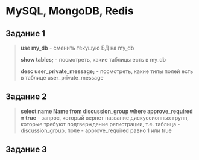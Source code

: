 # MySQL, MongoDB, Redis
## Задание 1
> **use my_db** - сменить текущую БД на my_db
> 
> **show tables;** - посмотреть, какие таблицы есть в my_db
>
> **desc user_private_message;** - посмотреть, какие типы полей есть в таблице user_private_message
## Задание 2
>**select name Name from discussion_group where approve_required = true** - запрос, который вернет название дискуссионных групп, которые требуют подтверждение регистрации, т.е. таблица - discussion_group, поле - approve_required равно 1 или true
## Задание 3
